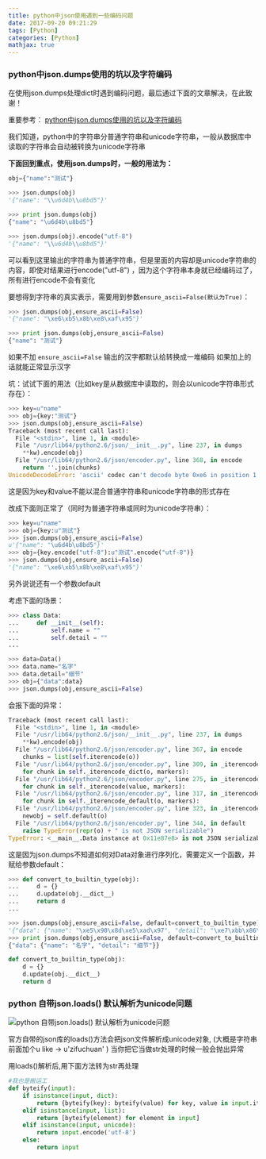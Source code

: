 ```yaml
---
title: python中json使用遇到一些编码问题
date: 2017-09-20 09:21:29
tags: [Python]
categories: [Python]
mathjax: true
---
```



### python中json.dumps使用的坑以及字符编码

在使用json.dumps处理dict时遇到编码问题，最后通过下面的文章解决，在此致谢！

重要参考：
[python中json.dumps使用的坑以及字符编码](http://www.cnblogs.com/stubborn412/p/3818423.html)

我们知道，python中的字符串分普通字符串和unicode字符串，一般从数据库中读取的字符串会自动被转换为unicode字符串

**下面回到重点，使用json.dumps时，一般的用法为：**

```Python
obj={"name":"测试"}

>>> json.dumps(obj)
'{"name": "\\u6d4b\\u8bd5"}'

>>> print json.dumps(obj)
{"name": "\u6d4b\u8bd5"}

>>> json.dumps(obj).encode("utf-8") 
'{"name": "\\u6d4b\\u8bd5"}'
```

可以看到这里输出的字符串为普通字符串，但是里面的内容却是unicode字符串的内容，即使对结果进行encode("utf-8") ，因为这个字符串本身就已经编码过了，所有进行encode不会有变化

要想得到字符串的真实表示，需要用到参数`ensure_ascii=False(默认为True)`：

```Python
>>> json.dumps(obj,ensure_ascii=False)  
'{"name": "\xe6\xb5\x8b\xe8\xaf\x95"}'

>>> print json.dumps(obj,ensure_ascii=False)
{"name": "测试"}
```
如果不加 `ensure_ascii=False`  输出的汉字都默认给转换成一堆编码 如果加上的话就能正常显示汉字

坑：试试下面的用法（比如key是从数据库中读取的，则会以unicode字符串形式存在）：

```Python
>>> key=u"name"
>>> obj={key:"测试"}   
>>> json.dumps(obj,ensure_ascii=False)
Traceback (most recent call last):
  File "<stdin>", line 1, in <module>
  File "/usr/lib64/python2.6/json/__init__.py", line 237, in dumps
    **kw).encode(obj)
  File "/usr/lib64/python2.6/json/encoder.py", line 368, in encode
    return ''.join(chunks)
UnicodeDecodeError: 'ascii' codec can't decode byte 0xe6 in position 1: ordinal not in range(128)
```

这是因为key和value不能以混合普通字符串和unicode字符串的形式存在

改成下面则正常了（同时为普通字符串或同时为unicode字符串）：

```Python
>>> key=u"name"
>>> obj={key:u"测试"}
>>> json.dumps(obj,ensure_ascii=False)
u'{"name": "\u6d4b\u8bd5"}'
>>> obj={key.encode("utf-8"):u"测试".encode("utf-8")}
>>> json.dumps(obj,ensure_ascii=False)               
'{"name": "\xe6\xb5\x8b\xe8\xaf\x95"}'
```
 

另外说说还有一个参数default

考虑下面的场景：

```Python
>>> class Data:
...     def __init__(self):
...         self.name = ""
...         self.detail = ""
...

>>> data=Data()
>>> data.name="名字"
>>> data.detail="细节"
>>> obj={"data":data}
>>> json.dumps(obj,ensure_ascii=False)
```

会报下面的异常：

```Python
Traceback (most recent call last):
  File "<stdin>", line 1, in <module>
  File "/usr/lib64/python2.6/json/__init__.py", line 237, in dumps
    **kw).encode(obj)
  File "/usr/lib64/python2.6/json/encoder.py", line 367, in encode
    chunks = list(self.iterencode(o))
  File "/usr/lib64/python2.6/json/encoder.py", line 309, in _iterencode
    for chunk in self._iterencode_dict(o, markers):
  File "/usr/lib64/python2.6/json/encoder.py", line 275, in _iterencode_dict
    for chunk in self._iterencode(value, markers):
  File "/usr/lib64/python2.6/json/encoder.py", line 317, in _iterencode
    for chunk in self._iterencode_default(o, markers):
  File "/usr/lib64/python2.6/json/encoder.py", line 323, in _iterencode_default
    newobj = self.default(o)
  File "/usr/lib64/python2.6/json/encoder.py", line 344, in default
    raise TypeError(repr(o) + " is not JSON serializable")
TypeError: <__main__.Data instance at 0x11e87e8> is not JSON serializable
```

这是因为json.dumps不知道如何对Data对象进行序列化，需要定义一个函数，并赋给参数default：

```Python
>>> def convert_to_builtin_type(obj):
...     d = {}
...     d.update(obj.__dict__)
...     return d
...

>>> json.dumps(obj,ensure_ascii=False, default=convert_to_builtin_type)
'{"data": {"name": "\xe5\x90\x8d\xe5\xad\x97", "detail": "\xe7\xbb\x86\xe8\x8a\x82"}}'
>>> print json.dumps(obj,ensure_ascii=False, default=convert_to_builtin_type)
{"data": {"name": "名字", "detail": "细节"}}

def convert_to_builtin_type(obj):
    d = {}
    d.update(obj.__dict__)
    return d
```




### python 自带json.loads() 默认解析为unicode问题

![python 自带json.loads() 默认解析为unicode问题](http://0ff.me/article/298)

官方自带的json库的loads()方法会把json文件解析成unicode对象, (大概是字符串前面加个u like -> u'zifuchuan' )
当你把它当做str处理的时候一般会抛出异常

用loads()解析后,用下面方法转为str再处理

```Python
#我也是搬运工
def byteify(input):
    if isinstance(input, dict):
        return {byteify(key): byteify(value) for key, value in input.iteritems()}
    elif isinstance(input, list):
        return [byteify(element) for element in input]
    elif isinstance(input, unicode):
        return input.encode('utf-8')
    else:
        return input
```

